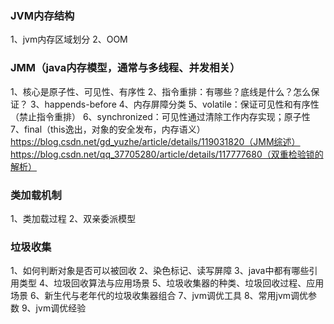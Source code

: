 ### JVM内存结构
1、jvm内存区域划分
2、OOM


### JMM（java内存模型，通常与多线程、并发相关）
1、核心是原子性、可见性、有序性
2、指令重排：有哪些？底线是什么？怎么保证？
3、happends-before
4、内存屏障分类
5、volatile：保证可见性和有序性（禁止指令重排）
6、synchronized：可见性通过清除工作内存实现；原子性
7、final（this逸出，对象的安全发布，内存语义）
https://blog.csdn.net/gd_yuzhe/article/details/119031820（JMM综述）
https://blog.csdn.net/qq_37705280/article/details/117777680（双重检验锁的解析）


### 类加载机制
1、类加载过程
2、双亲委派模型


### 垃圾收集
1、如何判断对象是否可以被回收
2、染色标记、读写屏障
3、java中都有哪些引用类型
4、垃圾回收算法与应用场景
5、垃圾收集器的种类、垃圾回收过程、应用场景
6、新生代与老年代的垃圾收集器组合
7、jvm调优工具
8、常用jvm调优参数
9、jvm调优经验



